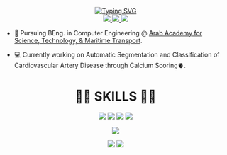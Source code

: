 <p align="center">
  <a href="https://github.com/YehiaShaarawy">
  <img src="https://readme-typing-svg.demolab.com?font=Georgia&center=true&size=21&duration=2000&pause=100&multiline=true&width=500&height=80&lines=Yehia+Shaarawy;BEng.+Student+%7C+Software+Engineer;AI+%7C+Computer+Vision" alt="Typing SVG" /> </a>
<br/>
  <a href="mailto:yehiamostafa8@gmail.com">
      <img src="https://img.shields.io/badge/-Email-b22222?style=flat-square&logo=gmail&logoColor=white">
  </a>
  <a href="https://www.linkedin.com/in/yehiasharawy/">
    <img src="https://img.shields.io/badge/Linkedin-0181FF?style=flat-square&logo=linkedin"">
  </a>
  <a href="https://www.kaggle.com/yehiashaarawy">
    <img src="https://img.shields.io/badge/Kaggle-1b1d21?style=flat-square&logo=kaggle"">
  </a>
</p>

* 📖 Pursuing BEng. in Computer Engineering @ [Arab Academy for Science, Technology, & Maritime Transport](https://aast.edu/en/index.php). 

* 💻 Currently working on Automatic Segmentation and Classification of Cardiovascular Artery Disease through Calcium Scoring🫀.

<div align="center">
<h1>👨‍💻 SKILLS 👨‍💻</h1>
<img src="https://img.shields.io/badge/HTML5-E34F26?style=for-the-badge&logo=html5&logoColor=white">
<img src="https://img.shields.io/badge/CSS3-1572B6?style=for-the-badge&logo=css3&logoColor=white">
<img src="https://img.shields.io/badge/Sass-CC6699?style=for-the-badge&logo=sass&logoColor=white">
<img src="https://img.shields.io/badge/Javascript-F0DB4F?style=for-the-badge&labelColor=black&logo=javascript&logoColor=F0DB4F">
  
![](http://github-profile-summary-cards.vercel.app/api/cards/profile-details?username=YehiaShaarawy&theme=transparent) 

![](http://github-profile-summary-cards.vercel.app/api/cards/repos-per-language?username=YehiaShaarawy&theme=transparent) 
![](http://github-profile-summary-cards.vercel.app/api/cards/most-commit-language?username=YehiaShaarawy&theme=transparent)
</div>
